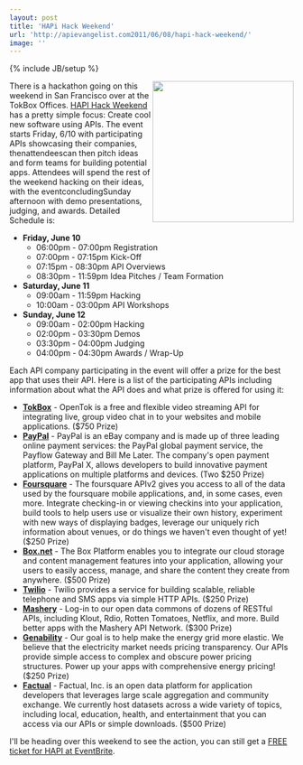 ```yaml
---
layout: post
title: 'HAPi Hack Weekend'
url: 'http://apievangelist.com2011/06/08/hapi-hack-weekend/'
image: ''
---
```

{% include JB/setup %}
<img src="http://kinlane-productions.s3.amazonaws.com/api-evangelist/HAPI-Hack-Weekend.png"  width="250" align="right" />There is a hackathon going on this weekend in San Francisco over at the TokBox Offices.
<a title="HAPI Hack Weekend" href="http://www.hapihack.com/">HAPI Hack Weekend</a> has a pretty simple focus: Create cool new software using APIs.
The event starts Friday, 6/10 with participating APIs showcasing their companies, thenattendeescan then pitch ideas and form teams for building potential apps.
Attendees will spend the rest of the weekend hacking on their ideas, with the eventconcludingSunday afternoon with demo presentations, judging, and awards.
Detailed Schedule is:
<ul >
     <li>
          <strong>Friday, June 10</strong>
          <ul >
               <li>06:00pm - 07:00pm Registration
               </li>
               <li>07:00pm - 07:15pm Kick-Off
               </li>
               <li>07:15pm - 08:30pm API Overviews
               </li>
               <li>08:30pm - 11:59pm Idea Pitches / Team Formation
               </li>
          </ul>
     </li>
     <li>
          <strong>Saturday, June 11</strong>
          <ul >
               <li>09:00am - 11:59pm Hacking
               </li>
               <li>10:00am - 03:00pm API Workshops
               </li>
          </ul>
     </li>
     <li>
          <strong>Sunday, June 12</strong>
          <ul >
               <li>09:00am - 02:00pm Hacking
               </li>
               <li>02:00pm - 03:30pm Demos
               </li>
               <li>03:30pm - 04:00pm Judging
               </li>
               <li>04:00pm - 04:30pm Awards / Wrap-Up
               </li>
          </ul>
     </li>
</ul>Each API company participating in the event will offer a prize for the best app that uses their API. Here is a list of the participating APIs including information about what the API does and what prize is offered for using it:
<ul >
     <li>
          <strong><a title="TokBox" href="http://www.opentok.com">TokBox</a></strong> - OpenTok is a free and flexible video streaming API for integrating live, group video chat in to your websites and mobile applications. ($750 Prize)
     </li>
     <li>
          <strong><a title="Paypal" href="http://x.com">PayPal</a></strong> - PayPal is an eBay company and is made up of three leading online payment services: the PayPal global payment service, the Payflow Gateway and Bill Me Later. The company's open payment platform, PayPal X, allows developers to build innovative payment applications on multiple platforms and devices. (Two $250 Prize)
     </li>
     <li>
          <strong><a title="Foursquare" href="http://developer.foursquare.com">Foursquare</a></strong> - The foursquare APIv2 gives you access to all of the data used by the foursquare mobile applications, and, in some cases, even more. Integrate checking-in or viewing checkins into your application, build tools to help users use or visualize their own history, experiment with new ways of displaying badges, leverage our uniquely rich information about venues, or do things we haven't even thought of yet! ($250 Prize)
     </li>
     <li>
          <strong><a title="Box.net" href="http://box.net/developers">Box.net</a></strong> - The Box Platform enables you to integrate our cloud storage and content management features into your application, allowing your users to easily access, manage, and share the content they create from anywhere. ($500 Prize)
     </li>
     <li>
          <strong><a title="Twilio" href="http://twilio.com">Twilio</a></strong> - Twilio provides a service for building scalable, reliable telephone and SMS apps via simple HTTP APIs. ($250 Prize)
     </li>
     <li>
          <strong><a title="Mashery" href="http://developer.mashery.com/apis">Mashery</a></strong> - Log-in to our open data commons of dozens of RESTful APIs, including Klout, Rdio, Rotten Tomatoes, Netflix, and more. Build better apps with the Mashery API Network. ($300 Prize)
     </li>
     <li>
          <strong><a title="Genability" href="http://developer.genability.com">Genability</a></strong> - Our goal is to help make the energy grid more elastic. We believe that the electricity market needs pricing transparency. Our APIs provide simple access to complex and obscure power pricing structures. Power up your apps with comprehensive energy pricing! ($250 Prize)
     </li>
     <li>
          <strong><a title="Factual" href="http://www.factual.com">Factual</a></strong> - Factual, Inc. is an open data platform for application developers that leverages large scale aggregation and community exchange. We currently host datasets across a wide variety of topics, including local, education, health, and entertainment that you can access via our APIs or simple downloads. ($500 Prize)
     </li>
</ul>I'll be heading over this weekend to see the action, you can still get a <a title="FREE ticket for HAPI at EventBrite" href="https://www.eventbrite.com/register?orderid=40224403273&amp;ebtv=E&amp;eid=1629577109&amp;client_token=noqueue">FREE ticket for HAPI at EventBrite</a>.
